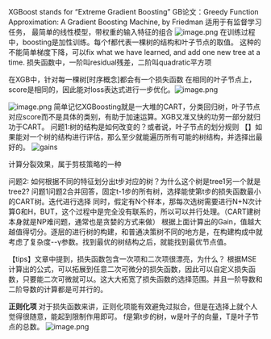 XGBoost stands for “Extreme Gradient Boosting”
GB论文：Greedy Function Approximation: A Gradient Boosting Machine, by Friedman
适用于有监督学习任务，
最简单的线性模型，带权重的输入特征的组合
![image.png](https://upload-images.jianshu.io/upload_images/5220317-b67cbe67923737ff.png?imageMogr2/auto-orient/strip%7CimageView2/2/w/1240)
在训练过程中，boosting是加性训练。每个f都代表一棵树的结构和叶子节点的取值。
这种的不能简单梯度下降，可以fix what we have learned, and add one new tree at a time. 
损失函数中，一阶叫residual残差，二阶叫quadratic平方项

在XGB中，针对每一棵树[时序概念]都会有一个损失函数
在相同的叶子节点上，score是相同的，因此能对loss表达式进行一步优化。![image.png](https://upload-images.jianshu.io/upload_images/5220317-8610a951dbc038fb.png?imageMogr2/auto-orient/strip%7CimageView2/2/w/1240)

![image.png](https://upload-images.jianshu.io/upload_images/5220317-49ea86b3ca47cd09.png?imageMogr2/auto-orient/strip%7CimageView2/2/w/1240)
简单记忆XGBoosting就是一大堆的CART，分类回归树，叶子节点对应score而不是具体的类别，有助于加速运算。XGB又准又快的功劳一部分就归功于CART。
问题1:树的结构是如何改变的？或者说，叶子节点的划分规则
【】如果能对一个树的结构进行评估，那么至少就能遍历所有可能的树结构，并选择出最好的。
![gains](https://upload-images.jianshu.io/upload_images/5220317-1c9d3abd87faf993.png?imageMogr2/auto-orient/strip%7CimageView2/2/w/1240)

计算分裂效果，属于剪枝策略的一种

问题2: 如何根据不同的特征划分出t步对应的树？为什么这个树是tree1另一个就是tree2?
问题1问题2合并回答，固定t-1步的所有树，选择能使第t步的损失函数最小的CART树。迭代进行选择
同时，假定有N个样本，那每次选树需要进行N+N次计算G和H，BUT，这个过程中是完全没有联系的，所以可以并行处理。（CART建树本身就是NP难问题，通常也是贪婪的方式来做）
根据上面计算出的Gain，值越大越值得切分。逐层的进行树的构建，和普通决策树不同的地方是，在构建构成中就考虑了复杂度--γ参数。找到最优的树结构之后，就能找到最优节点值。


【tips】文章中提到，损失函数包含一次项和二次项很漂亮，为什么？
根据MSE计算出的公式，可以拓展到任意二次可微分的损失函数，因此可以自定义损失函数，只要能二次可微就可以。这大大拓宽了损失函数的选择范围。并且一阶导数和二阶导数的计算都是可并行的。

**正则化项**
对于损失函数来讲，正则化项能有效避免过拟合，但是在选择上就个人觉得很随意，能起到限制作用即可。
f是第t步的树，w是叶子的向量，T是叶子节点的总数。
![image.png](https://upload-images.jianshu.io/upload_images/5220317-0d1963cb2b9484c0.png?imageMogr2/auto-orient/strip%7CimageView2/2/w/1240)






